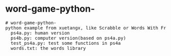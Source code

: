 # word-game-python-
<pre># word-game-python-
python example from xuetangx, like Scrabble or Words With Friends
  ps4a.py: human version
  ps4b.py: computer version(based on ps4a.py)
  test_ps4a.py: test some functions in ps4a
  words.txt: the words library
</pre>
